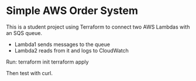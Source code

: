 # Simple AWS Order System
This is a student project using Terraform to connect two AWS Lambdas with an SQS queue.

- Lambda1 sends messages to the queue
- Lambda2 reads from it and logs to CloudWatch

Run:
terraform init
terraform apply

Then test with curl.
